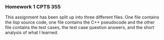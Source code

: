 ### Homework 1 CPTS 355 
This assignment has been split up into three different files. One file contains the lisp source code, one file contains the C++ pseudocode
and the other file contains the test cases, the test case question answers, and the short analysis of what I learned.